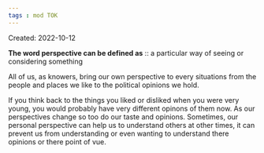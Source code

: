 ```yaml
---
tags : mod TOK
---
```

Created: 2022-10-12 

**The word perspective can be defined as** :: a particular way of seeing or considering something
<!--SR:!2023-01-17,6,230-->

All of us, as knowers, bring our own perspective to every situations from the people and places we like to the political opinions we hold. 

If you think back to the things you liked or disliked when you were very young, you would probably have  very different opinons of them now. As our perspectives change so too do our taste and opinions. Sometimes, our personal perspective can help us to understand others at other times, it can prevent us from understanding or even wanting to understand there opinions or there point of vue.